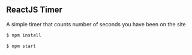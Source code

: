 ## ReactJS Timer 

A simple timer that counts number of seconds you have been on the site

```sh
$ npm install
```

```sh
$ npm start
```